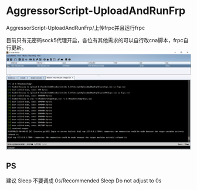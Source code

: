 # AggressorScript-UploadAndRunFrp
AggressorScript-UploadAndRunFrp/上传frpc并且运行frpc

目前只有无密码sock5代理开启，各位有其他需求的可以自行改cna脚本，frpc自行更新。
![](/pic/20190813101240.png)

## PS
建议 Sleep 不要调成 0s/Recommended Sleep Do not adjust to 0s

